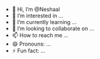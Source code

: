 - 👋 Hi, I’m @Neshaal
- 👀 I’m interested in ...
- 🌱 I’m currently learning ...
- 💞️ I’m looking to collaborate on ...
- 📫 How to reach me ...
- 😄 Pronouns: ...
- ⚡ Fun fact: ...

<!---
Neshaal/Neshaal is a ✨ special ✨ repository because its `README.md` (this file) appears on your GitHub profile.
You can click the Preview link to take a look at your changes.
--->
